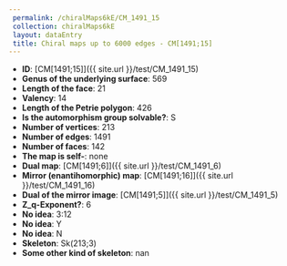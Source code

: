 ```yaml
--- 
 permalink: /chiralMaps6kE/CM_1491_15 
 collection: chiralMaps6kE
 layout: dataEntry
 title: Chiral maps up to 6000 edges - CM[1491;15]
---
```


- **ID**: [CM[1491;15]]({{ site.url }}/test/CM_1491_15)
- **Genus of the underlying surface**: 569
- **Length of the face**: 21
- **Valency**: 14
- **Length of the Petrie polygon**: 426
- **Is the automorphism group solvable?**: S
- **Number of vertices**: 213
- **Number of edges**: 1491
- **Number of faces**: 142
- **The map is self-**: none
- **Dual map**: [CM[1491;6]]({{ site.url }}/test/CM_1491_6)
- **Mirror (enantihomorphic) map**: [CM[1491;16]]({{ site.url }}/test/CM_1491_16)
- **Dual of the mirror image**: [CM[1491;5]]({{ site.url }}/test/CM_1491_5)
- **Z_q-Exponent?**: 6
- **No idea**:  3:12
- **No idea**: Y
- **No idea**: N
- **Skeleton**: Sk(213;3)
- **Some other kind of skeleton**: nan
